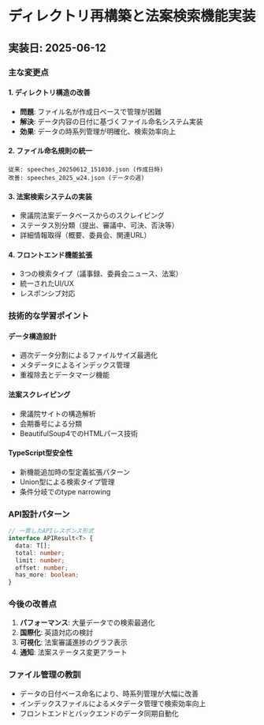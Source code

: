 # ディレクトリ再構築と法案検索機能実装

## 実装日: 2025-06-12

### 主な変更点

#### 1. ディレクトリ構造の改善
- **問題**: ファイル名が作成日ベースで管理が困難
- **解決**: データ内容の日付に基づくファイル命名システム実装
- **効果**: データの時系列管理が明確化、検索効率向上

#### 2. ファイル命名規則の統一
```
従来: speeches_20250612_151030.json (作成日時)
改善: speeches_2025_w24.json (データの週)
```

#### 3. 法案検索システムの実装
- 衆議院法案データベースからのスクレイピング
- ステータス別分類（提出、審議中、可決、否決等）
- 詳細情報取得（概要、委員会、関連URL）

#### 4. フロントエンド機能拡張
- 3つの検索タイプ（議事録、委員会ニュース、法案）
- 統一されたUI/UX
- レスポンシブ対応

### 技術的な学習ポイント

#### データ構造設計
- 週次データ分割によるファイルサイズ最適化
- メタデータによるインデックス管理
- 重複除去とデータマージ機能

#### 法案スクレイピング
- 衆議院サイトの構造解析
- 会期番号による分類
- BeautifulSoup4でのHTMLパース技術

#### TypeScript型安全性
- 新機能追加時の型定義拡張パターン
- Union型による検索タイプ管理
- 条件分岐でのtype narrowing

### API設計パターン
```typescript
// 一貫したAPIレスポンス形式
interface APIResult<T> {
  data: T[];
  total: number;
  limit: number;
  offset: number;
  has_more: boolean;
}
```

### 今後の改善点
1. **パフォーマンス**: 大量データでの検索最適化
2. **国際化**: 英語対応の検討
3. **可視化**: 法案審議進捗のグラフ表示
4. **通知**: 法案ステータス変更アラート

### ファイル管理の教訓
- データの日付ベース命名により、時系列管理が大幅に改善
- インデックスファイルによるメタデータ管理で検索効率向上
- フロントエンドとバックエンドのデータ同期自動化